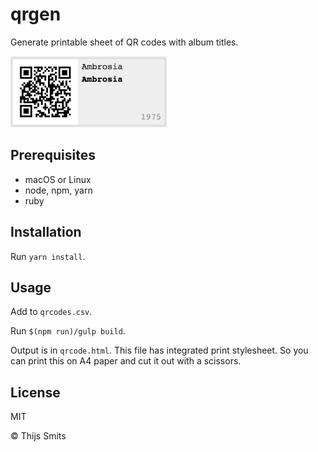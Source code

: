 # qrgen

Generate printable sheet of QR codes with album titles.

<img src="images/readme-qr-example.png" alt="readme qr example" width="250">

## Prerequisites

* macOS or Linux
* node, npm, yarn
* ruby

## Installation

Run `yarn install`.

## Usage

Add to `qrcodes.csv`.

Run `$(npm run)/gulp build`.

Output is in `qrcode.html`. This file has integrated print stylesheet. So you can print this on A4 paper and cut it out with a scissors.

## License

MIT 

&copy; Thijs Smits
